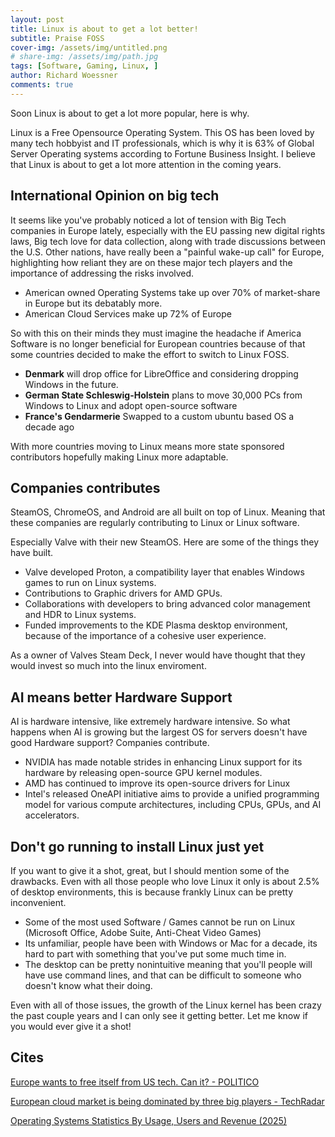 ```yaml
---
layout: post
title: Linux is about to get a lot better!
subtitle: Praise FOSS
cover-img: /assets/img/untitled.png
# share-img: /assets/img/path.jpg
tags: [Software, Gaming, Linux, ]
author: Richard Woessner
comments: true
---
```


Soon Linux is about to get a lot more popular, here is why.


Linux is a Free Opensource Operating System. This OS has been loved by many tech hobbyist and IT professionals, which is why it is 63% of Global Server Operating systems according to Fortune Business Insight. I believe that Linux is about to get a lot more attention in the coming years.

## International Opinion on big tech
It seems like you've probably noticed a lot of tension with Big Tech companies in Europe lately, especially with the EU passing new digital rights laws, Big tech love for data collection, along with trade discussions between the U.S. Other nations, have really been a "painful wake-up call" for Europe, highlighting how reliant they are on these major tech players and the importance of addressing the risks involved.

- American owned Operating Systems take up over 70% of market-share in Europe but its debatably more.
- American Cloud Services make up 72% of Europe

So with this on their minds they must imagine the headache if America Software is no longer beneficial for European countries because of that some countries decided to make the effort to switch to Linux FOSS.
- **Denmark** will drop office for LibreOffice and considering dropping Windows in the future.
- **German State Schleswig-Holstein** plans to move 30,000 PCs from Windows to Linux and adopt open-source software
- **France's Gendarmerie** Swapped to a custom ubuntu based OS a decade ago

With more countries moving to Linux means more state sponsored contributors hopefully making Linux more adaptable.


## Companies contributes
SteamOS, ChromeOS, and Android are all built on top of Linux. Meaning that these companies are regularly contributing to Linux or Linux software.

Especially Valve with their new SteamOS. Here are some of the things they have built.
- Valve developed Proton, a compatibility layer that enables Windows games to run on Linux systems.
- Contributions to Graphic drivers for AMD GPUs.
- Collaborations with developers to bring advanced color management and HDR to Linux systems.
- Funded improvements to the KDE Plasma desktop environment, because of the importance of a cohesive user experience.

As a owner of Valves Steam Deck, I never would have thought that they would invest so much into the linux enviroment.


## AI means better Hardware Support
AI is hardware intensive, like extremely hardware intensive. So what happens when AI is growing but the largest OS for servers doesn't have good Hardware support? Companies contribute.
- NVIDIA has made notable strides in enhancing Linux support for its hardware by releasing open-source GPU kernel modules.
- AMD has continued to improve its open-source drivers for Linux
- Intel's released OneAPI initiative aims to provide a unified programming model for various compute architectures, including CPUs, GPUs, and AI accelerators.


## Don't go running to install Linux just yet
If you want to give it a shot, great, but I should mention some of the drawbacks. Even with all those people who love Linux it only is about 2.5% of desktop environments, this is because frankly Linux can be pretty inconvenient.
- Some of the most used Software / Games cannot be run on Linux (Microsoft Office, Adobe Suite, Anti-Cheat Video Games)
- Its unfamiliar, people have been with Windows or Mac for a decade, its hard to part with something that you've put some much time in.
- The desktop can be pretty nonintuitive meaning that you'll people will have use command lines, and that can be difficult to someone who doesn't know what their doing.


Even with all of those issues, the growth of the Linux kernel has been crazy the past couple years and I can only see it getting better. Let me know if you would ever give it a shot!




## Cites
[Europe wants to free itself from US tech. Can it? - POLITICO](https://www.politico.com/newsletters/digital-future-daily/2025/05/07/daniella-euro-stack-00333636?utm_source=chatgpt.com)

[European cloud market is being dominated by three big players - TechRadar](https://www.techradar.com/news/european-cloud-market-is-being-dominated-by-three-big-players?utm_source=chatgpt.com)

[Operating Systems Statistics By Usage, Users and Revenue (2025)](https://coolest-gadgets.com/operating-systems-statistics/?utm_source=chatgpt.com)

